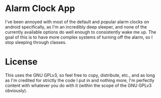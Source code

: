 # Alarm Clock App

I've been annoyed with most of the default and popular alarm clocks on android specifically, as I'm an incredibly deep sleeper, and none of the currently available options do well enough to consistently wake me up. The goal of this is to have more complex systems of turning off the alarm, so I stop sleeping through classes.

# License
This uses the GNU GPLv3, so feel free to copy, distribute, etc., and as long as I'm credited for strictly the code I put in and nothing more, I'm perfectly content with whatever you do with it (within the scope of the GNU GPLv3 obviously).
